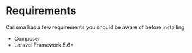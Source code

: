 # Requirements

Carisma has a few requirements you should be aware of before installing:

- Composer
- Laravel Framework 5.6+
